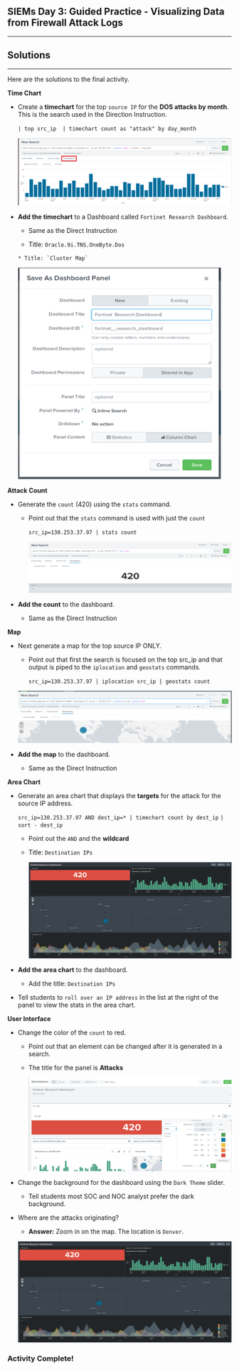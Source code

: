 ## SIEMs Day 3: Guided Practice - Visualizing Data from Firewall Attack Logs
--------

## Solutions

-------

Here are the solutions to the final activity.

**Time Chart**

* Create a **timechart** for the top `source IP` for the **DOS attacks by month**.  This is the search used in the Direction Instruction.

     `| top src_ip  | timechart count as "attack" by day_month`

  ![Images/visual-5.png](Images/visual-5.png)

* **Add the timechart** to a Dashboard called `Fortinet Research Dashboard`.

     * Same as the Direct Instruction

     * Title: `Oracle.9i.TNS.OneByte.Dos`

      * Title: `Cluster Map`

     ![Images/visual-6.png](Images/visual-6.png)

**Attack Count**     

* Generate the `count` (420) using the `stats` command.

   * Point out that the `stats` command is used with just the `count`

       `src_ip=130.253.37.97 | stats count`

     ![Images/visual-16.png](Images/visual-16.png)       

* **Add the count** to the dashboard.

     * Same as the Direct Instruction

**Map**     

* Next generate a map for the top source IP ONLY. 

     * Point out that first the search is focused on the top src_ip and that output is piped to the `iplocation` and `geostats` commands.

       `src_ip=130.253.37.97 | iplocation src_ip | geostats count`

     ![Images/visual-16-1.png](Images/visual-16-1.png)

* **Add the map** to the dashboard.

     * Same as the Direct Instruction

**Area Chart**     

* Generate an area chart that displays the **targets** for the attack for the source IP address.

   `src_ip=130.253.37.97 AND dest_ip=* | timechart count by dest_ip` 
   `| sort - dest_ip`

   * Point out the `AND` and the **wildcard**

   * Title: `Destination IPs`

     ![Images/visual-20.png](Images/visual-20.png)

* **Add the area chart** to the dashboard.

     * Add the title: `Destination IPs`   

* Tell students to `roll over an IP address` in the list at the right of the panel to view the stats in the area chart.

**User Interface**

* Change the color of the `count` to red.

   * Point out that an element can be changed after it is generated in a search. 

   * The title for the panel is **Attacks**

     ![Images/visual-17.png](Images/visual-17.png)

* Change the background for the dashboard using the `Dark Theme` slider.

   * Tell students most SOC and NOC analyst prefer the dark background.

* Where are the attacks originating? 

     * **Answer:** Zoom in on the map. The location is `Denver`.

     ![Images/visual-19.png](Images/visual-19.png)


### Activity Complete!

